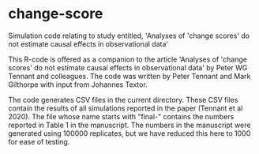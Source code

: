 # change-score
Simulation code relating to study entitled, 'Analyses of 'change scores' do not estimate causal effects in observational data'

This R-code is offered as a companion to the article 'Analyses of 'change scores' do not estimate causal effects in observational data' by Peter WG Tennant and colleagues. The code was written by Peter Tennant and Mark Gilthorpe with input from Johannes Textor. 

The code generates CSV files in the current directory. These CSV files contain the results of all simulations reported in the paper (Tennant et al 2020). The file whose name starts with "final-" contains the numbers reported in Table 1 in the manuscript. The numbers in the manuscript were generated using 100000 replicates, but we have reduced this here to 1000 for ease of testing.
